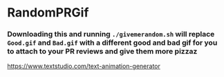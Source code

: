# RandomPRGif

### Downloading this and running `./givemerandom.sh` will replace `Good.gif` and `Bad.gif` with a different good and bad gif for you to attach to your PR reviews and give them more pizzaz

https://www.textstudio.com/text-animation-generator
